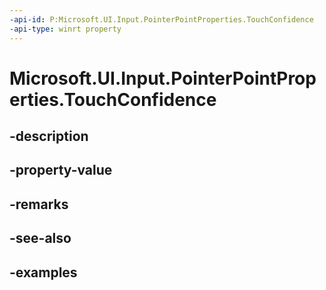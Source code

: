 ```yaml
---
-api-id: P:Microsoft.UI.Input.PointerPointProperties.TouchConfidence
-api-type: winrt property
---
```


# Microsoft.UI.Input.PointerPointProperties.TouchConfidence

<!--
public bool TouchConfidence { get; }
-->

## -description

## -property-value

## -remarks

## -see-also

## -examples

